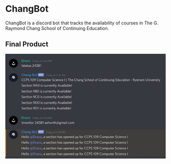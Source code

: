 # ChangBot
ChangBot is a discord bot that tracks the availability of courses in The G. Raymond Chang School of Continuing Education.

## Final Product
![Screenshot](https://github.com/ashxnth/ChangBot/blob/master/assets/WebScraping.jpg?raw=true)
